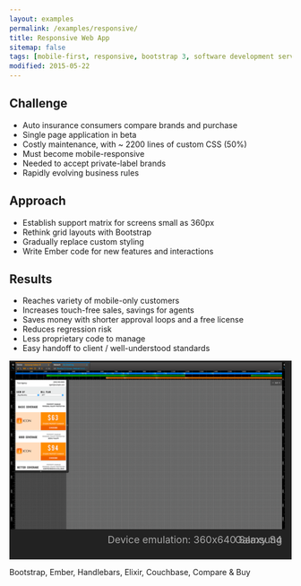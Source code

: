 ```yaml
---
layout: examples
permalink: /examples/responsive/
title: Responsive Web App
sitemap: false
tags: [mobile-first, responsive, bootstrap 3, software development service, dev-on-demand, contract, hourly, retainer, senior user experience engineer]
modified: 2015-05-22
---
```

<style type="text/css">


.schprockets {
  box-sizing: border-box;
  width: 100%;
  max-width: 1040px;
  max-height: 675px;
  border: 2px solid #222222;
  border-right: 12px solid #222222;
  background-color: #222222;
  padding: 0;
  zoom: 1;
  position: relative;
  overflow-y: visible;
}

.banner figure {
  display: inline-block;
  margin:0;
  padding:0;
  -webkit-margin-before:0;
  -webkit-margin-after:0;
  -webkit-margin-start:0;
  -webkit-margin-end:0;
}

.banner figcaption {
  display: block;
  position: relative;
  bottom: 0;
  left: 25%;
  width: 75%;
  height: 2rem;
  zoom: 1;
  opacity: .6;
  margin: 0;
  padding: 1.2rem 1rem 0 0;
  background-color: #222222;
  color: #ffffff;
  font-size: 1.1rem;
  text-align: right;
  overflow-y: visible;
}

.banner {
  width: 100%;
  overflow: hidden;
  font-size: 1.7%;
  line-height: 3.3%;
  text-align: center;
  color: rgba(255,255,255,.6);
  background: #222;
}
.banner ul {
  padding:0;
  margin:0;
  list-style: none;
  width: 300%;
}
.banner ul li {
  display: block;
  float: left;
  width: 33%;
  min-height: 350px;
  -o-background-size: 100% 100%;
  -ms-background-size: 100% 100%;
  -moz-background-size: 100% 100%;
  -webkit-background-size: 100% 100%;
  background-size: 100% 100%;
}

.banner .inner {
  padding: 160px 0 110px;
}

.banner .btn:hover {
  background: rgba(255,255,255,.05);
}

.banner .dots {
  position: absolute;
  left: 0;
  bottom: .5rem;
  margin: 0;
  padding: 0;
}

.banner .dots li {
  display: inline-block;
  zoom: 1;
  width: 1.1rem;
  height: 1.1rem;
  line-height: 1.1rem;
  margin: 0 .25rem;
  text-indent: -999em;
  border: 2px solid #fff;
  border-radius: .4rem;
  cursor: pointer;
  opacity: .4;
  -webkit-transition: background .5s, opacity .5s;
  -moz-transition: background .5s, opacity .5s;
  transition: background .5s, opacity .5s;
}

.banner .dots li.active {
  background: #fff;
  opacity: 1;
}

@media only screen and (max-width: 669px){
  .deviceEmulation {
    display:none;
  }
}

/** stack sprocket holes/dots and caption */
@media only screen and (max-width: 580px) {
 .banner .dots {
   position: relative;
   padding-left: 12px;
   margin: 0 auto;
   float: none;
   width: 100%;
   clear: both;
  }
  .banner figcaption {
    width: 100%;
    left: 0;
    clear: both;
    float: none;
    padding: .75rem 0 0 12px;
    text-align: center;
  }
}

/* make up for disproportionate min-height 350px on unslide */
@media only screen and (max-width: 534px) {
  .banner figcaption {
    padding: 0 0 0 12px;
    margin-top: 1rem;
  }
  .banner .dots {
    bottom: 2rem;
  }
}
</style>

<script src="https://ajax.googleapis.com/ajax/libs/jquery/2.1.3/jquery.min.js"></script>


## Challenge
* Auto insurance consumers compare brands and purchase
* Single page application in beta
* Costly maintenance, with ~ 2200 lines of custom CSS (50%)
* Must become mobile-responsive
* Needed to accept private-label brands
* Rapidly evolving business rules


## Approach
* Establish support matrix for screens small as 360px
* Rethink grid layouts with Bootstrap
* Gradually replace custom styling
* Write Ember code for new features and interactions


## Results
* Reaches variety of mobile-only customers
* Increases touch-free sales, savings for agents
* Saves money with shorter approval loops and a free license
* Reduces regression risk
* Less proprietary code to manage
* Easy handoff to client / well-understood standards

<div class="schprockets">
  <div class="banner" style="max-height: 675px; overflow: hidden;">
    <ul>
      <li><figure>
        <img
          alt="Mobile emulation during development"
          title="Samsung Galaxy S4"
          src="/assets/examples/responsive/360x640-samsung-galaxy-s4/04-rates-1040.png?__inline=true" />
        <figcaption><span class="deviceEmulation">Device emulation: </span>360x640 Samsung Galaxy S4</figcaption></figure>
      </li>
      <li><figure>
        <img
          alt="Mobile emulation during development"
          title="iPhone 6 vertical"
          src="/assets/examples/responsive/375x667-iphone-6/04-rates-1040.png" />
        <figcaption><span class="deviceEmulation">Device emulation: </span>375x667 Apple iPhone 6</figcaption></figure>
      </li>

      <li><figure>
        <img
          alt="Mobile emulation during development"
          title="Google Nexus 7 horizontal"
          src="/assets/examples/responsive/960x600-google-nexus-7/04-rates-1040.png" />
        <figcaption><span class="deviceEmulation">Device emulation: </span>960x600 Google Nexus 7</figcaption></figure>
      </li>

      <li><figure>
        <img
          alt="Mobile emulation during development"
          title="Blackberry Playbook"
          src="/assets/examples/responsive/1024x600-blackberry-playbook/04-rates-1040.png" />
        <figcaption><span class="deviceEmulation">Device emulation: </span>1024x600 Blackberry Playbook</figcaption></figure>
      </li>

      <li><figure>
        <img
          alt="Mobile emulation during development"
          title="Apple iPad Mini"
          src="/assets/examples/responsive/1024x768-ipad-mini/04-rates-1040.png" />
        <figcaption><span class="deviceEmulation">Device emulation: </span>1024x768 Apple iPad Mini</figcaption></figure>
      </li>

      <li><figure>
        <img
          alt="Mobile emulation during development"
          title="Google Nexus 10 horizontal"
          src="/assets/examples/responsive/1280x800-google-nexus-10/04_rates-1040.png" />
        <figcaption><span class="deviceEmulation">Device emulation: </span>1280x800 Google Nexus 10</figcaption></figure>
      </li>

      <li><figure>
        <img
          alt="Device emulation during development"
          title="Apple Thunderbolt 27in Display"
          src="/assets/examples/responsive/2560x1440-apple-thunderbolt/rates-2560x1440-apple-thunderbolt-1040.png" />
        <figcaption><span class="deviceEmulation">Device emulation: </span>2560x1440 Apple Thunderbolt Display</figcaption></figure>
      </li>
    </ul>
  </div>
</div>

<span class="tags">Bootstrap, Ember, Handlebars, Elixir, Couchbase, Compare &amp; Buy</span>

<script src="../../js/plugins/unslider.min.js?__inline=true"></script>
<script async defer src="../../js/plugins/jquery.touchSwipe.min.js?__inline=true"></script>


<script>
  var unslider, slidey;
  $(document).ready(function() {
    unslider = $('.banner').unslider({
      speed: 250,               //  The speed to animate each slide (in milliseconds)
      delay: 4000,              //  The delay between slide animations (in milliseconds)
      starting: function() {},  //  A function that gets called before every slide animation
      complete: function() {},  //  A function that gets called after every slide animation
      keys: true,               //  Enable keyboard (left, right) arrow shortcuts
      dots: true,               //  Display dot navigation
      easing: 'linear',
      fluid: false              //  Support responsive design. May break non-responsive designs
    });
    slidey = unslider.data('unslider');
    slidey.next();
    slidey.stop();
  });

  $('.banner.hasdots li.dot').click(function() {
    unslider.data.stop();
  });
</script>
